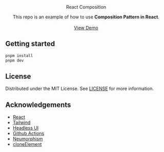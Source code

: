 <div align="center">
  <h text-align="center">
    React Composition
  </h>
  
  <br />
  <p align="center">
    This repo is an example of how to use <strong>Composition Pattern in React</strong>.
    <br />
    <br />
    <a href="https://friedrith.github.io/react-composition">View Demo</a>
  </p>
</div>

## Getting started

```bash
pnpm install
pnpm dev

```

## License

Distributed under the MIT License. See [LICENSE](./LICENSE) for more information.

## Acknowledgements

- [React](https://reactjs.org/)
- [Tailwind](https://tailwindcss.com/)
- [Headless UI](https://headlessui.dev/)
- [Github Actions](https://github.com/features/actions)
- [Neumorphism](https://neumorphism.io)
- [cloneElement](https://react.dev/reference/react/cloneElement)
